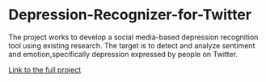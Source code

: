 # Depression-Recognizer-for-Twitter

The project works to develop a social media-based depression recognition tool using existing research. The target is to detect and analyze sentiment and emotion,specifically depression expressed by people on Twitter.

[Link to the full project](https://github.com/adarshajit/Depression-Recognizer-for-Twitter)